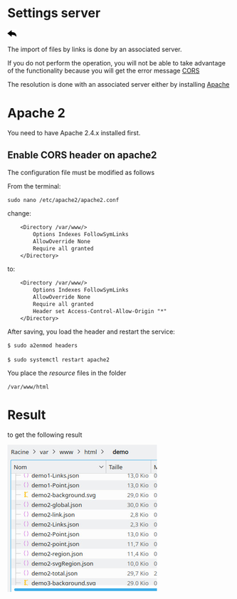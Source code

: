 # Settings server

[![](../../screenshots/other/Go-back.png)](README.md)

The import of files by links is done by an associated server.

If you do not perform the operation, you will not be able to take advantage of the functionality because you will get the error message [CORS](https://en.wikipedia.org/wiki/Cross-origin_resource_sharing)

The resolution is done with an associated server either by installing [Apache](https://www.apache.org/)

# Apache 2

You need to have Apache 2.4.x installed first.

## Enable CORS header on apache2

The configuration file must be modified as follows

From the terminal:

```
sudo nano /etc/apache2/apache2.conf
```

change:

```
    <Directory /var/www/>
	    Options Indexes FollowSymLinks
	    AllowOverride None
	    Require all granted
    </Directory>
```

to:

```
    <Directory /var/www/>
	    Options Indexes FollowSymLinks
	    AllowOverride None
	    Require all granted
	    Header set Access-Control-Allow-Origin "*"
    </Directory>
```

After saving, you load the header and restart the service:

```
$ sudo a2enmod headers

$ sudo systemctl restart apache2

```

You place the _resource_ files in the folder

```
/var/www/html

```

# Result

to get the following result

![path file](../../screenshots/appendix/file-import.jpg)
